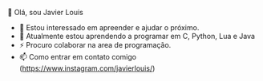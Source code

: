 👋 Olá, sou Javier Louis
- 👀 Estou interessado em apreender e ajudar o próximo.
- 🌱 Atualmente estou aprendendo a programar em C, Python, Lua e Java
- ⚡ Procuro colaborar na area de programação.
- 📫 Como entrar em contato comigo (https://www.instagram.com/javierlouis/)
